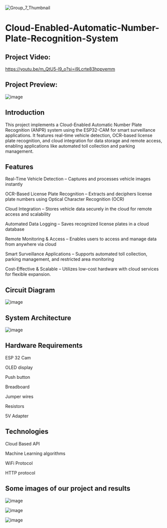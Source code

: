 ![Group_7_Thumbnail](https://github.com/user-attachments/assets/cd443d74-948e-46a2-b54e-e0dac6b00075)

# Cloud-Enabled-Automatic-Number-Plate-Recognition-System

## Project Video:
https://youtu.be/m_QtU5-l9_o?si=i9Lcrte83hppvemm 

## Project Preview:
![image](https://github.com/user-attachments/assets/e5b0fbab-97fd-486a-8551-a2c1a43013f5)

## Introduction
This project implements a Cloud-Enabled Automatic Number Plate Recognition (ANPR) system using the ESP32-CAM for smart surveillance applications. It features real-time vehicle detection, OCR-based license plate recognition, and cloud integration for data storage and remote access, enabling applications like automated toll collection and parking management.

## Features
Real-Time Vehicle Detection – Captures and processes vehicle images instantly

OCR-Based License Plate Recognition – Extracts and deciphers license plate numbers using Optical Character Recognition (OCR)

Cloud Integration – Stores vehicle data securely in the cloud for remote access and scalability

Automated Data Logging – Saves recognized license plates in a cloud database

Remote Monitoring & Access – Enables users to access and manage data from anywhere via cloud

Smart Surveillance Applications – Supports automated toll collection, parking management, and restricted area monitoring

Cost-Effective & Scalable – Utilizes low-cost hardware with cloud services for flexible expansion.

## Circuit Diagram
![image](https://github.com/user-attachments/assets/fc5ea926-f2f2-46a3-a13e-76fb3ce828e7)

## System Architecture
![image](https://github.com/user-attachments/assets/25bc6f4a-fdfa-4b2f-a6cb-c13877c36f78)

## Hardware Requirements
ESP 32 Cam

OLED display

Push button   

Breadboard   

Jumper wires

Resistors

5V Adapter

## Technologies
Cloud Based API  

Machine Learning algorithms

WiFi Protocol

HTTP protocol

## Some images of our project and results
![image](https://github.com/user-attachments/assets/2816defa-86c5-4ed6-89c6-7f2ce429a36a)

![image](https://github.com/user-attachments/assets/15fd6ef2-a605-4b02-93fe-9fefdf7c5148)

![image](https://github.com/user-attachments/assets/50a51999-3d63-4879-a7d1-9fdb78426701)



